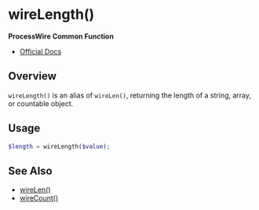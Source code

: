 # wireLength()

**ProcessWire Common Function**

- [Official Docs](https://processwire.com/api/ref/wirelength/)

## Overview

`wireLength()` is an alias of `wireLen()`, returning the length of a string, array, or countable object.

## Usage

```php
$length = wireLength($value);
```

## See Also
- [wireLen()](./wirelen-function.md)
- [wireCount()](./wirecount-function.md)
